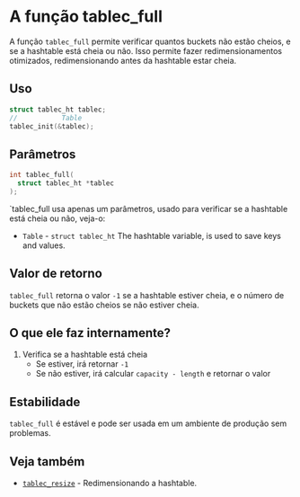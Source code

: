 # A função tablec_full

A função `tablec_full` permite verificar quantos buckets não estão cheios, e se a hashtable está cheia ou não. Isso permite fazer redimensionamentos otimizados, redimensionando antes da hashtable estar cheia.

## Uso

```c
struct tablec_ht tablec;
//           Table
tablec_init(&tablec);
```

## Parâmetros

```c
int tablec_full(
  struct tablec_ht *tablec
);
```

`tablec_full usa apenas um parâmetros, usado para verificar se a hashtable está cheia ou não, veja-o:

*  `Table`       - `struct tablec_ht` The hashtable variable, is used to save keys and values.

## Valor de retorno

`tablec_full` retorna o valor `-1` se a hashtable estiver cheia, e o número de buckets que não estão cheios se não estiver cheia.

## O que ele faz internamente?

1. Verifica se a hashtable está cheia
    - Se estiver, irá retornar `-1`
    - Se não estiver, irá calcular `capacity - length` e retornar o valor

## Estabilidade

`tablec_full` é estável e pode ser usada em um ambiente de produção sem problemas.

## Veja também

*  [`tablec_resize`](tablec_resize.md) - Redimensionando a hashtable.
